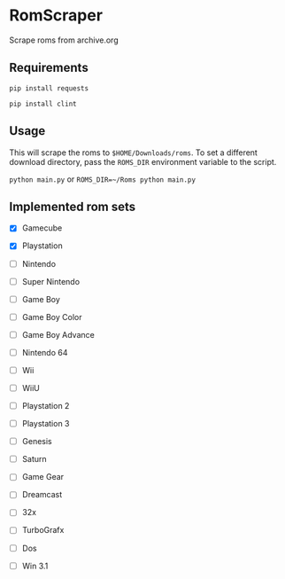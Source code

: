 # RomScraper

Scrape roms from archive.org

## Requirements

`pip install requests`

`pip install clint`

## Usage

This will scrape the roms to `$HOME/Downloads/roms`. To set a different download directory, pass the `ROMS_DIR` environment variable to the script. 

`python main.py` or `ROMS_DIR=~/Roms python main.py`

## Implemented rom sets

- [x] Gamecube

- [x] Playstation 

- [ ] Nintendo

- [ ] Super Nintendo 

- [ ] Game Boy

- [ ] Game Boy Color

- [ ] Game Boy Advance

- [ ] Nintendo 64

- [ ] Wii

- [ ] WiiU

- [ ] Playstation 2

- [ ] Playstation 3

- [ ] Genesis

- [ ] Saturn

- [ ] Game Gear

- [ ] Dreamcast

- [ ] 32x

- [ ] TurboGrafx

- [ ] Dos 

- [ ] Win 3.1 
